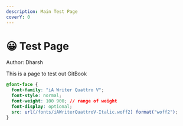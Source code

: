 ```yaml
---
description: Main Test Page
coverY: 0
---
```


# 😀 Test Page

Author: Dharsh



This is a page to test out GitBook

```css
@font-face {
  font-family: "iA Writer Quattro V";
  font-style: normal;
  font-weight: 100 900; // range of weight
  font-display: optional;
  src: url(/fonts/iAWriterQuattroV-Italic.woff2) format("woff2");
}
```
